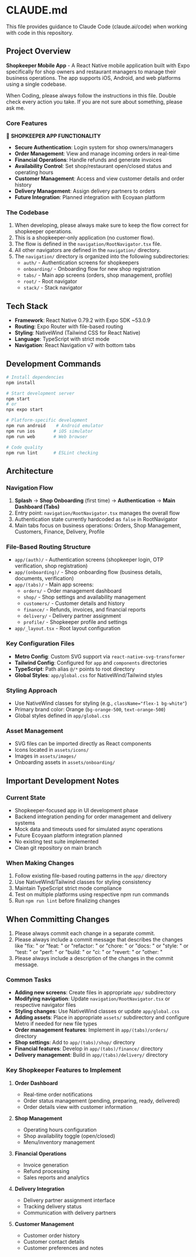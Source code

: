 # CLAUDE.md

This file provides guidance to Claude Code (claude.ai/code) when working with code in this repository.

## Project Overview

**Shopkeeper Mobile App** - A React Native mobile application built with Expo specifically for shop owners and restaurant managers to manage their business operations. The app supports iOS, Android, and web platforms using a single codebase.

When Coding, please always follow the instructions in this file.
Double check every action you take.
If you are not sure about something, please ask me.

### Core Features

📱 **SHOPKEEPER APP FUNCTIONALITY**
- **Secure Authentication**: Login system for shop owners/managers
- **Order Management**: View and manage incoming orders in real-time
- **Financial Operations**: Handle refunds and generate invoices
- **Availability Control**: Set shop/restaurant open/closed status and operating hours
- **Customer Management**: Access and view customer details and order history
- **Delivery Management**: Assign delivery partners to orders
- **Future Integration**: Planned integration with Ecoyaan platform

### The Codebase

1. When developing, please always make sure to keep the flow correct for shopkeeper operations.
2. This is a shopkeeper-only application (no customer flow).
3. The flow is defined in the `navigation/RootNavigator.tsx` file.
4. All other navigators are defined in the `navigation/` directory.
5. The `navigation/` directory is organized into the following subdirectories:
   - `auth/` - Authentication screens for shopkeepers
   - `onboarding/` - Onboarding flow for new shop registration
   - `tabs/` - Main app screens (orders, shop management, profile)
   - `root/` - Root navigator
   - `stack/` - Stack navigator

## Tech Stack

- **Framework**: React Native 0.79.2 with Expo SDK ~53.0.9
- **Routing**: Expo Router with file-based routing
- **Styling**: NativeWind (Tailwind CSS for React Native)
- **Language**: TypeScript with strict mode
- **Navigation**: React Navigation v7 with bottom tabs

## Development Commands

```bash
# Install dependencies
npm install

# Start development server
npm start
# or
npx expo start

# Platform-specific development
npm run android    # Android emulator
npm run ios       # iOS simulator
npm run web       # Web browser

# Code quality
npm run lint      # ESLint checking
```

## Architecture

### Navigation Flow

1. **Splash** → **Shop Onboarding** (first time) → **Authentication** → **Main Dashboard (Tabs)**
2. Entry point: `navigation/RootNavigator.tsx` manages the overall flow
3. Authentication state currently hardcoded as `false` in RootNavigator
4. Main tabs focus on business operations: Orders, Shop Management, Customers, Finance, Delivery, Profile

### File-Based Routing Structure

- `app/(auth)/` - Authentication screens (shopkeeper login, OTP verification, shop registration)
- `app/(onboarding)/` - Shop onboarding flow (business details, documents, verification)
- `app/(tabs)/` - Main app screens:
  - `orders/` - Order management dashboard
  - `shop/` - Shop settings and availability management
  - `customers/` - Customer details and history
  - `finance/` - Refunds, invoices, and financial reports
  - `delivery/` - Delivery partner assignment
  - `profile/` - Shopkeeper profile and settings
- `app/_layout.tsx` - Root layout configuration

### Key Configuration Files

- **Metro Config**: Custom SVG support via `react-native-svg-transformer`
- **Tailwind Config**: Configured for `app` and `components` directories
- **TypeScript**: Path alias `@/*` points to root directory
- **Global Styles**: `app/global.css` for NativeWind/Tailwind styles

### Styling Approach

- Use NativeWind classes for styling (e.g., `className="flex-1 bg-white"`)
- Primary brand color: Orange (`bg-orange-500`, `text-orange-500`)
- Global styles defined in `app/global.css`

### Asset Management

- SVG files can be imported directly as React components
- Icons located in `assets/icons/`
- Images in `assets/images/`
- Onboarding assets in `assets/onboarding/`

## Important Development Notes

### Current State

- Shopkeeper-focused app in UI development phase
- Backend integration pending for order management and delivery systems
- Mock data and timeouts used for simulated async operations
- Future Ecoyaan platform integration planned
- No existing test suite implemented
- Clean git repository on main branch

### When Making Changes

1. Follow existing file-based routing patterns in the `app/` directory
2. Use NativeWind/Tailwind classes for styling consistency
3. Maintain TypeScript strict mode compliance
4. Test on multiple platforms using respective npm run commands
5. Run `npm run lint` before finalizing changes

## When Committing Changes

1. Please always commit each change in a separate commit.
2. Please always include a commit message that describes the changes like "fix: " or "feat: " or "refactor: " or "chore: " or "docs: " or "style: " or "test: " or "perf: " or "build: " or "ci: " or "revert: " or "other: "
3. Please always include a description of the changes in the commit message.

### Common Tasks

- **Adding new screens**: Create files in appropriate `app/` subdirectory
- **Modifying navigation**: Update `navigation/RootNavigator.tsx` or respective navigator files
- **Styling changes**: Use NativeWind classes or update `app/global.css`
- **Adding assets**: Place in appropriate `assets/` subdirectory and configure Metro if needed for new file types
- **Order management features**: Implement in `app/(tabs)/orders/` directory
- **Shop settings**: Add to `app/(tabs)/shop/` directory
- **Financial features**: Develop in `app/(tabs)/finance/` directory
- **Delivery management**: Build in `app/(tabs)/delivery/` directory

### Key Shopkeeper Features to Implement

1. **Order Dashboard**
   - Real-time order notifications
   - Order status management (pending, preparing, ready, delivered)
   - Order details view with customer information

2. **Shop Management**
   - Operating hours configuration
   - Shop availability toggle (open/closed)
   - Menu/inventory management

3. **Financial Operations**
   - Invoice generation
   - Refund processing
   - Sales reports and analytics

4. **Delivery Integration**
   - Delivery partner assignment interface
   - Tracking delivery status
   - Communication with delivery partners

5. **Customer Management**
   - Customer order history
   - Customer contact details
   - Customer preferences and notes
